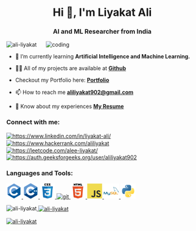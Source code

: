 <h1 align="center">Hi 👋, I'm Liyakat Ali</h1>
<h3 align="center">AI and ML Researcher from India</h3>
<img align="right" alt="coding" width="400" src="https://tse2.mm.bing.net/th?id=OIP.wNGxHlTCsH9zU90WDouoDQHaFj&pid=Api&P=0" />

<p align="left"> <img src="https://komarev.com/ghpvc/?username=ali-liyakat&label=Profile%20views&color=0e75b6&style=flat" alt="ali-liyakat" /> </p>

- 🌱 I’m currently learning **Artificial Intelligence and Machine Learning.**

- 👨‍💻 All of my projects are available at [**Github**](https://github.com/ali-liyakat)
- Checkout my Portfolio here: [**Portfolio**](https://liyakat-ali-portfolio.netlify.app/)

- 📫 How to reach me **aliliyakat902@gmail.com**

- 📄 Know about my experiences [**My Resume**](https://drive.google.com/file/d/1mxZGaEGEnuOgFL9v-mH9sg0NMopdWdiC/view?usp=drive_link)

<h3 align="left">Connect with me:</h3>
<p align="left">
<a href="https://linkedin.com/in/https://www.linkedin.com/in/liyakat-ali/" target="blank"><img align="center" src="https://raw.githubusercontent.com/rahuldkjain/github-profile-readme-generator/master/src/images/icons/Social/linked-in-alt.svg" alt="https://www.linkedin.com/in/liyakat-ali/" height="30" width="40" /></a>
<a href="https://www.hackerrank.com/https://www.hackerrank.com/aliliyakat" target="blank"><img align="center" src="https://raw.githubusercontent.com/rahuldkjain/github-profile-readme-generator/master/src/images/icons/Social/hackerrank.svg" alt="https://www.hackerrank.com/aliliyakat" height="30" width="40" /></a>
<a href="https://www.leetcode.com/https://leetcode.com/alee-liyakat/" target="blank"><img align="center" src="https://raw.githubusercontent.com/rahuldkjain/github-profile-readme-generator/master/src/images/icons/Social/leet-code.svg" alt="https://leetcode.com/alee-liyakat/" height="30" width="40" /></a>
<a href="https://auth.geeksforgeeks.org/user/https://auth.geeksforgeeks.org/user/aliliyakat902" target="blank"><img align="center" src="https://raw.githubusercontent.com/rahuldkjain/github-profile-readme-generator/master/src/images/icons/Social/geeks-for-geeks.svg" alt="https://auth.geeksforgeeks.org/user/aliliyakat902" height="30" width="40" /></a>
</p>

<h3 align="left">Languages and Tools:</h3>
</a> <a href="https://www.cprogramming.com/" target="_blank" rel="noreferrer"> <img src="https://raw.githubusercontent.com/devicons/devicon/master/icons/c/c-original.svg" alt="c" width="40" height="40"/> 
</a> <a href="https://www.w3schools.com/cpp/" target="_blank" rel="noreferrer"> <img src="https://raw.githubusercontent.com/devicons/devicon/master/icons/cplusplus/cplusplus-original.svg" alt="cplusplus" width="40" height="40"/> 
</a> <a href="https://www.w3schools.com/css/" target="_blank" rel="noreferrer"> <img src="https://raw.githubusercontent.com/devicons/devicon/master/icons/css3/css3-original-wordmark.svg" alt="css3" width="40" height="40"/>
</a> <a href="https://git-scm.com/" target="_blank" rel="noreferrer"> <img src="https://www.vectorlogo.zone/logos/git-scm/git-scm-icon.svg" alt="git" width="40" height="40"/> 
</a> <a href="https://www.w3.org/html/" target="_blank" rel="noreferrer"> <img src="https://raw.githubusercontent.com/devicons/devicon/master/icons/html5/html5-original-wordmark.svg" alt="html5" width="40" height="40"/>  </a> <a href="https://developer.mozilla.org/en-US/docs/Web/JavaScript" target="_blank" rel="noreferrer"> <img src="https://raw.githubusercontent.com/devicons/devicon/master/icons/javascript/javascript-original.svg" alt="javascript" width="40" height="40"/>  
</a> <a href="https://www.mysql.com/" target="_blank" rel="noreferrer"> <img src="https://raw.githubusercontent.com/devicons/devicon/master/icons/mysql/mysql-original-wordmark.svg" alt="mysql" width="40" height="40"/> </a> <a href="https://www.python.org" target="_blank" rel="noreferrer"> <img src="https://raw.githubusercontent.com/devicons/devicon/master/icons/python/python-original.svg" alt="python" width="40" height="40"/> 
</p>

<p><img align="left" src="https://github-readme-stats.vercel.app/api/top-langs?username=ali-liyakat&show_icons=true&locale=en&layout=compact" alt="ali-liyakat" /></p>

<p>&nbsp;<img align="center" src="https://github-readme-stats.vercel.app/api?username=ali-liyakat&show_icons=true&locale=en" alt="ali-liyakat" /></p>

<p><img align="center" src="https://github-readme-streak-stats.herokuapp.com/?user=ali-liyakat&" alt="ali-liyakat" /></p>
